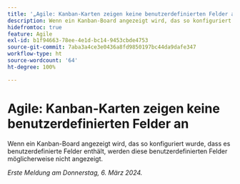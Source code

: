 ```yaml
---
title: '„Agile: Kanban-Karten zeigen keine benutzerdefinierten Felder an“'
description: Wenn ein Kanban-Board angezeigt wird, das so konfiguriert wurde, dass es benutzerdefinierte Felder enthält, werden diese benutzerdefinierten Felder möglicherweise nicht angezeigt.
hidefromtoc: true
feature: Agile
exl-id: b1f94663-78ee-4e1d-bc14-9453cbde4753
source-git-commit: 7aba3a4ce3e0436a8fd9850197bc44da9dafe347
workflow-type: ht
source-wordcount: '64'
ht-degree: 100%

---
```


# Agile: Kanban-Karten zeigen keine benutzerdefinierten Felder an

Wenn ein Kanban-Board angezeigt wird, das so konfiguriert wurde, dass es benutzerdefinierte Felder enthält, werden diese benutzerdefinierten Felder möglicherweise nicht angezeigt.

_Erste Meldung am Donnerstag, 6. März 2024._
